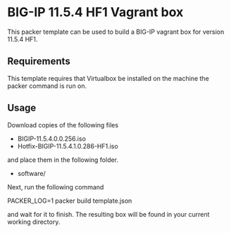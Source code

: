 # BIG-IP 11.5.4 HF1 Vagrant box

This packer template can be used to build a BIG-IP vagrant box for version
11.5.4 HF1.

## Requirements

This template requires that Virtualbox be installed on the machine the packer
command is run on.

## Usage

Download copies of the following files

  * BIGIP-11.5.4.0.0.256.iso
  * Hotfix-BIGIP-11.5.4.1.0.286-HF1.iso

and place them in the following folder.

  * software/

Next, run the following command

  PACKER_LOG=1 packer build template.json

and wait for it to finish. The resulting box will be found in your current
working directory.
